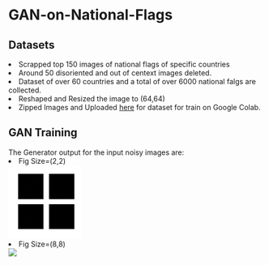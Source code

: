 # GAN-on-National-Flags

<h2>Datasets</h2>
<li>Scrapped top 150 images of national flags of specific countries</li>
<li>Around 50 disoriented and out of centext images deleted.</li>
<li>Dataset of over 60 countries and a total of over 6000 national falgs are collected.</li>
<li>Reshaped and Resized the image to (64,64)</li>
<li>Zipped Images and Uploaded <a href="https://drive.google.com/file/d/1r-z3a5EKvFMFGZgM2RGhAcoJl1iBpazc/view?usp=sharing">here</a> for dataset for train on Google Colab.</li>


<h2>GAN Training</h2>
The Generator output for the input noisy images are:
<li>Fig Size=(2,2)<br><img src="./GIFS/preTest.gif"></li>
<li>Fig Size=(8,8)<br><img src="./GIFS/gifff.gif"></li>


